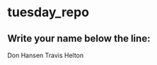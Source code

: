 # tuesday_repo

Write your name below the line:
--------------------------------------------------------

Don Hansen
Travis Helton
